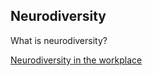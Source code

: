 ## Neurodiversity
What is neurodiversity?

 <a href='https://hbr.org/2017/05/neurodiversity-as-a-competitive-advantage'>Neurodiversity in the workplace</a>
